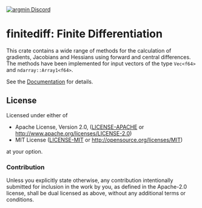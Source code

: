 <!-- [![Build Status](https://travis-ci.org/argmin-rs/finitediff.svg?branch=master)](https://travis-ci.org/argmin-rs/finitediff) -->
<a href="https://discord.gg/fYB8AwxxMW">
  <img
    src="https://img.shields.io/discord/1189119565335109683?style=flat-square&label=argmin%20Discord"
    alt="argmin Discord"
  />
</a>

# finitediff: Finite Differentiation

This crate contains a wide range of methods for the calculation of gradients, Jacobians and Hessians using forward and central differences.
The methods have been implemented for input vectors of the type `Vec<f64>` and `ndarray::Array1<f64>`.

See the [Documentation](https://argmin-rs.github.io/finitediff/finitediff/) for details.

## License

Licensed under either of

  * Apache License, Version 2.0, ([LICENSE-APACHE](LICENSE-APACHE) or http://www.apache.org/licenses/LICENSE-2.0)
  * MIT License ([LICENSE-MIT](LICENSE-MIT) or http://opensource.org/licenses/MIT)

at your option.

### Contribution

Unless you explicitly state otherwise, any contribution intentionally submitted for inclusion in the work by you, as defined in the Apache-2.0 license, shall be dual licensed as above, without any additional terms or conditions.
